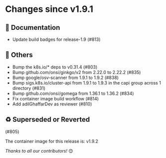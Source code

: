 <!-- markdownlint-disable no-inline-html line-length -->
# Changes since v1.9.1

## :book: Documentation

- Update build badges for release-1.9 (#813)

## :seedling: Others

- Bump the k8s.io/* deps to v0.31.4 (#803)
- Bump github.com/onsi/ginkgo/v2 from 2.22.0 to 2.22.2 (#835)
- Bump google/osv-scanner from 1.9.1 to 1.9.2 (#838)
- Bump sigs.k8s.io/cluster-api from 1.9.1 to 1.9.3 in the capi group across 1 directory (#831)
- Bump github.com/onsi/gomega from 1.36.1 to 1.36.2 (#834)
- Fix container image build workflow (#814)
- Add adilGhaffarDev as reviewer (#810)

## :recycle: Superseded or Reverted

(#805)

The container image for this release is: v1.9.2

_Thanks to all our contributors!_ 😊
